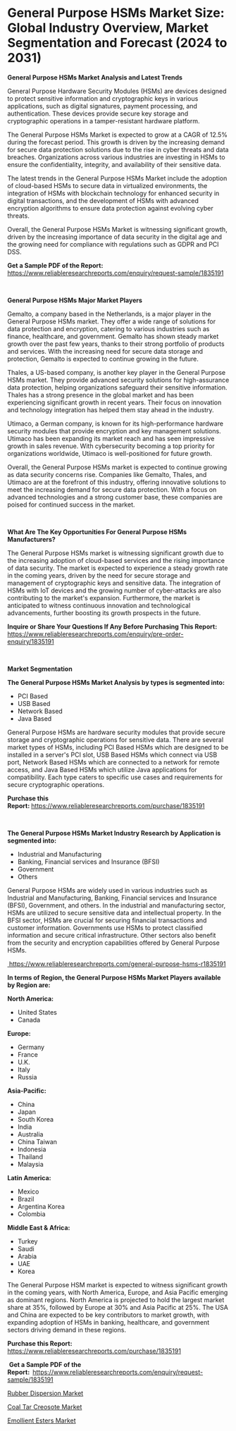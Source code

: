 <p><h1>General Purpose HSMs Market Size: Global Industry Overview, Market Segmentation and Forecast (2024 to 2031)</h1></p><p><strong>General Purpose HSMs Market Analysis and Latest Trends</strong></p>
<p><p>General Purpose Hardware Security Modules (HSMs) are devices designed to protect sensitive information and cryptographic keys in various applications, such as digital signatures, payment processing, and authentication. These devices provide secure key storage and cryptographic operations in a tamper-resistant hardware platform.</p><p>The General Purpose HSMs Market is expected to grow at a CAGR of 12.5% during the forecast period. This growth is driven by the increasing demand for secure data protection solutions due to the rise in cyber threats and data breaches. Organizations across various industries are investing in HSMs to ensure the confidentiality, integrity, and availability of their sensitive data.</p><p>The latest trends in the General Purpose HSMs Market include the adoption of cloud-based HSMs to secure data in virtualized environments, the integration of HSMs with blockchain technology for enhanced security in digital transactions, and the development of HSMs with advanced encryption algorithms to ensure data protection against evolving cyber threats.</p><p>Overall, the General Purpose HSMs Market is witnessing significant growth, driven by the increasing importance of data security in the digital age and the growing need for compliance with regulations such as GDPR and PCI DSS.</p></p>
<p><strong>Get a Sample PDF of the Report:&nbsp;</strong> <a href="https://www.reliableresearchreports.com/enquiry/request-sample/1835191">https://www.reliableresearchreports.com/enquiry/request-sample/1835191</a></p>
<p>&nbsp;</p>
<p><strong>General Purpose HSMs Major Market Players</strong></p>
<p><p>Gemalto, a company based in the Netherlands, is a major player in the General Purpose HSMs market. They offer a wide range of solutions for data protection and encryption, catering to various industries such as finance, healthcare, and government. Gemalto has shown steady market growth over the past few years, thanks to their strong portfolio of products and services. With the increasing need for secure data storage and protection, Gemalto is expected to continue growing in the future.</p><p>Thales, a US-based company, is another key player in the General Purpose HSMs market. They provide advanced security solutions for high-assurance data protection, helping organizations safeguard their sensitive information. Thales has a strong presence in the global market and has been experiencing significant growth in recent years. Their focus on innovation and technology integration has helped them stay ahead in the industry.</p><p>Utimaco, a German company, is known for its high-performance hardware security modules that provide encryption and key management solutions. Utimaco has been expanding its market reach and has seen impressive growth in sales revenue. With cybersecurity becoming a top priority for organizations worldwide, Utimaco is well-positioned for future growth.</p><p>Overall, the General Purpose HSMs market is expected to continue growing as data security concerns rise. Companies like Gemalto, Thales, and Utimaco are at the forefront of this industry, offering innovative solutions to meet the increasing demand for secure data protection. With a focus on advanced technologies and a strong customer base, these companies are poised for continued success in the market.</p></p>
<p>&nbsp;</p>
<p><strong>What Are The Key Opportunities For General Purpose HSMs Manufacturers?</strong></p>
<p><p>The General Purpose HSMs market is witnessing significant growth due to the increasing adoption of cloud-based services and the rising importance of data security. The market is expected to experience a steady growth rate in the coming years, driven by the need for secure storage and management of cryptographic keys and sensitive data. The integration of HSMs with IoT devices and the growing number of cyber-attacks are also contributing to the market's expansion. Furthermore, the market is anticipated to witness continuous innovation and technological advancements, further boosting its growth prospects in the future.</p></p>
<p><strong>Inquire or Share Your Questions If Any Before Purchasing This Report:</strong> <a href="https://www.reliableresearchreports.com/enquiry/pre-order-enquiry/1835191">https://www.reliableresearchreports.com/enquiry/pre-order-enquiry/1835191</a></p>
<p>&nbsp;</p>
<p><strong>Market Segmentation</strong></p>
<p><strong>The General Purpose HSMs Market Analysis by types is segmented into:</strong></p>
<p><ul><li>PCI Based</li><li>USB Based</li><li>Network Based</li><li>Java Based</li></ul></p>
<p><p>General Purpose HSMs are hardware security modules that provide secure storage and cryptographic operations for sensitive data. There are several market types of HSMs, including PCI Based HSMs which are designed to be installed in a server's PCI slot, USB Based HSMs which connect via USB port, Network Based HSMs which are connected to a network for remote access, and Java Based HSMs which utilize Java applications for compatibility. Each type caters to specific use cases and requirements for secure cryptographic operations.</p></p>
<p><strong>Purchase this Report:&nbsp;</strong><a href="https://www.reliableresearchreports.com/purchase/1835191">https://www.reliableresearchreports.com/purchase/1835191</a></p>
<p>&nbsp;</p>
<p><strong>The General Purpose HSMs Market Industry Research by Application is segmented into:</strong></p>
<p><ul><li>Industrial and Manufacturing</li><li>Banking, Financial services and Insurance (BFSI)</li><li>Government</li><li>Others</li></ul></p>
<p><p>General Purpose HSMs are widely used in various industries such as Industrial and Manufacturing, Banking, Financial services and Insurance (BFSI), Government, and others. In the industrial and manufacturing sector, HSMs are utilized to secure sensitive data and intellectual property. In the BFSI sector, HSMs are crucial for securing financial transactions and customer information. Governments use HSMs to protect classified information and secure critical infrastructure. Other sectors also benefit from the security and encryption capabilities offered by General Purpose HSMs.</p></p>
<p><a href="https://www.reliableresearchreports.com/general-purpose-hsms-r1835191">&nbsp;https://www.reliableresearchreports.com/general-purpose-hsms-r1835191</a></p>
<p><strong>In terms of Region, the General Purpose HSMs Market Players available by Region are:</strong></p>
<p>
    <p> <strong> North America: </strong>
        <ul>
            <li>United States</li>
            <li>Canada</li>
        </ul>
        </p> 
    <p> <strong> Europe: </strong>
        <ul>
            <li>Germany</li>
            <li>France</li>
            <li>U.K.</li>
            <li>Italy</li>
            <li>Russia</li>
        </ul>
        </p> 
    <p> <strong> Asia-Pacific: </strong>
        <ul>
            <li>China</li>
            <li>Japan</li>
            <li>South Korea</li>
            <li>India</li>
            <li>Australia</li>
            <li>China Taiwan</li>
            <li>Indonesia</li>
            <li>Thailand</li>
            <li>Malaysia</li>
        </ul>
        </p> 
    <p> <strong> Latin America: </strong>
        <ul>
            <li>Mexico</li>
            <li>Brazil</li>
            <li>Argentina Korea</li>
            <li>Colombia</li>
        </ul>
        </p> 
    <p> <strong> Middle East & Africa: </strong>
        <ul>
            <li>Turkey</li>
            <li>Saudi</li>
            <li>Arabia</li>
            <li>UAE</li>
            <li>Korea</li>
        </ul>
    </p>
    </p>
<p><p>The General Purpose HSM market is expected to witness significant growth in the coming years, with North America, Europe, and Asia Pacific emerging as dominant regions. North America is projected to hold the largest market share at 35%, followed by Europe at 30% and Asia Pacific at 25%. The USA and China are expected to be key contributors to market growth, with expanding adoption of HSMs in banking, healthcare, and government sectors driving demand in these regions.</p></p>
<p><strong>Purchase this Report: </strong><a href="https://www.reliableresearchreports.com/purchase/1835191">https://www.reliableresearchreports.com/purchase/1835191</a></p>
<p>&nbsp;<strong>Get a Sample PDF of the Report:&nbsp;&nbsp;</strong><a href="https://www.reliableresearchreports.com/enquiry/request-sample/1835191">https://www.reliableresearchreports.com/enquiry/request-sample/1835191</a></p>
<p><strong></strong></p>
<p><p><a href="https://github.com/HettieStehr/Market-Research-Report-List-1/blob/main/rubber-dispersion-market.md">Rubber Dispersion Market</a></p><p><a href="https://www.linkedin.com/pulse/insights-coal-tar-creosote-market-players-size-geographical-fyrfe">Coal Tar Creosote Market</a></p><p><a href="https://www.linkedin.com/pulse/insights-emollient-esters-market-players-size-geographical-syfae">Emollient Esters Market</a></p></p>